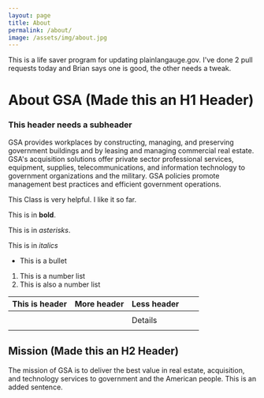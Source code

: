 ```yaml
---
layout: page
title: About
permalink: /about/
image: /assets/img/about.jpg
---
```


This is a life saver program for updating plainlangauge.gov. I've done 2 pull requests today and Brian says one is good, the other needs a tweak.

# About GSA (Made this an H1 Header)
### This header needs a subheader

GSA provides workplaces by constructing, managing, and preserving government buildings and by leasing and managing commercial real estate. GSA's acquisition solutions offer private sector professional services, equipment, supplies, telecommunications, and information technology to government organizations and the military. GSA policies promote management best practices and efficient government operations.

This Class is very helpful. I like it so far.

This is in **bold**.


This is in *asterisks*.

This is in _italics_

* This is a bullet

1. This is a number list
2. This is also a number list

| This is header | More header | Less header |   |   |
|----------------|-------------|-------------|---|---|
|                |             |             |   |   |
|                |             | Details     |   |   |
|                |             |             |   |   |

## Mission (Made this an H2 Header) 


The mission of GSA is to deliver the best value in real estate, acquisition, and technology services to government and the American people. This is an added sentence.

